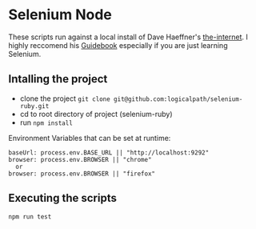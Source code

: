 # Selenium Node

These scripts run against a local install of Dave Haeffner's [the-internet](https://github.com/saucelabs/the-internet). I highly reccomend his [Guidebook](https://seleniumguidebook.com/) especially if you are just learning Selenium.

## Intalling the project

- clone the project `git clone git@github.com:logicalpath/selenium-ruby.git`
- cd to root directory of project (selenium-ruby)
- run `npm install`

Environment Variables that can be set at runtime:

```
baseUrl: process.env.BASE_URL || "http://localhost:9292"
browser: process.env.BROWSER || "chrome"
  or
browser: process.env.BROWSER || "firefox"
```

## Executing the scripts

```
npm run test
```
